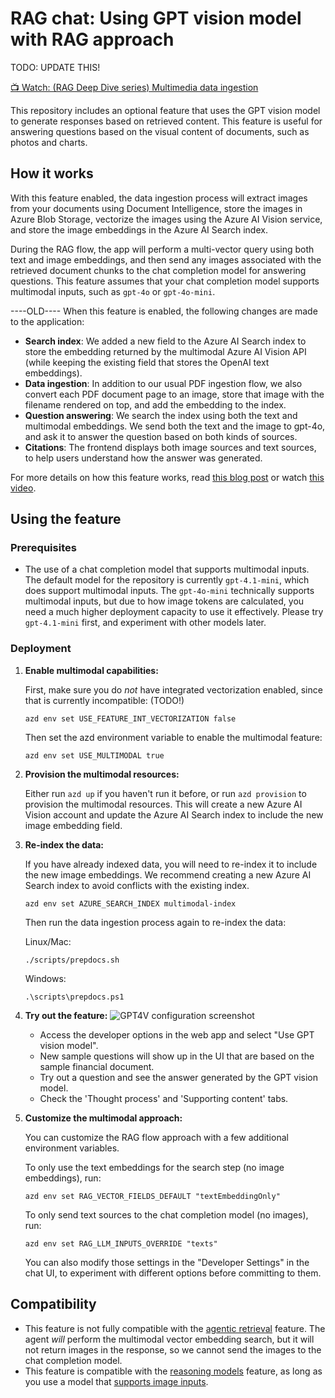 # RAG chat: Using GPT vision model with RAG approach

TODO: UPDATE THIS!

[📺 Watch: (RAG Deep Dive series) Multimedia data ingestion](https://www.youtube.com/watch?v=5FfIy7G2WW0)

This repository includes an optional feature that uses the GPT vision model to generate responses based on retrieved content. This feature is useful for answering questions based on the visual content of documents, such as photos and charts.

## How it works

With this feature enabled, the data ingestion process will extract images from your documents
using Document Intelligence, store the images in Azure Blob Storage, vectorize the images using the Azure AI Vision service, and store the image embeddings in the Azure AI Search index.

During the RAG flow, the app will perform a multi-vector query using both text and image embeddings, and then send any images associated with the retrieved document chunks to the chat completion model for answering questions. This feature assumes that your chat completion model supports multimodal inputs, such as `gpt-4o` or `gpt-4o-mini`.

----OLD----
When this feature is enabled, the following changes are made to the application:

* **Search index**: We added a new field to the Azure AI Search index to store the embedding returned by the multimodal Azure AI Vision API (while keeping the existing field that stores the OpenAI text embeddings).
* **Data ingestion**: In addition to our usual PDF ingestion flow, we also convert each PDF document page to an image, store that image with the filename rendered on top, and add the embedding to the index.
* **Question answering**: We search the index using both the text and multimodal embeddings. We send both the text and the image to gpt-4o, and ask it to answer the question based on both kinds of sources.
* **Citations**: The frontend displays both image sources and text sources, to help users understand how the answer was generated.

For more details on how this feature works, read [this blog post](https://techcommunity.microsoft.com/blog/azuredevcommunityblog/integrating-vision-into-rag-applications/4239460) or watch [this video](https://www.youtube.com/live/C3Zq3z4UQm4?si=SSPowBBJoTBKZ9WW&t=89).

## Using the feature

### Prerequisites

* The use of a chat completion model that supports multimodal inputs. The default model for the repository is currently `gpt-4.1-mini`, which does support multimodal inputs. The `gpt-4o-mini` technically supports multimodal inputs, but due to how image tokens are calculated, you need a much higher deployment capacity to use it effectively. Please try `gpt-4.1-mini` first, and experiment with other models later.

### Deployment

1. **Enable multimodal capabilities:**

   First, make sure you do *not* have integrated vectorization enabled, since that is currently incompatible: (TODO!)

   ```shell
   azd env set USE_FEATURE_INT_VECTORIZATION false
   ```

   Then set the azd environment variable to enable the multimodal feature:

   ```shell
   azd env set USE_MULTIMODAL true
   ```

2. **Provision the multimodal resources:**

   Either run `azd up` if you haven't run it before, or run `azd provision` to provision the multimodal resources. This will create a new Azure AI Vision account and update the Azure AI Search index to include the new image embedding field.

3. **Re-index the data:**

   If you have already indexed data, you will need to re-index it to include the new image embeddings.
   We recommend creating a new Azure AI Search index to avoid conflicts with the existing index.

   ```shell
   azd env set AZURE_SEARCH_INDEX multimodal-index
   ```

   Then run the data ingestion process again to re-index the data:

   Linux/Mac:

   ```shell
   ./scripts/prepdocs.sh
   ```

   Windows:

   ```shell
   .\scripts\prepdocs.ps1
   ```

4. **Try out the feature:**
    ![GPT4V configuration screenshot](./images/gpt4v.png)
   * Access the developer options in the web app and select "Use GPT vision model".
   * New sample questions will show up in the UI that are based on the sample financial document.
   * Try out a question and see the answer generated by the GPT vision model.
   * Check the 'Thought process' and 'Supporting content' tabs.

5. **Customize the multimodal approach:**

   You can customize the RAG flow approach with a few additional environment variables.

   To only use the text embeddings for the search step (no image embeddings), run:

   ```shell
   azd env set RAG_VECTOR_FIELDS_DEFAULT "textEmbeddingOnly"
   ```

   To only send text sources to the chat completion model (no images), run:

   ```shell
   azd env set RAG_LLM_INPUTS_OVERRIDE "texts"
   ```

   You can also modify those settings in the "Developer Settings" in the chat UI,
   to experiment with different options before committing to them.

## Compatibility

* This feature is not fully compatible with the [agentic retrieval](./agentic_retrieval.md) feature.
The agent *will* perform the multimodal vector embedding search, but it will not return images in the response,
so we cannot send the images to the chat completion model.
* This feature is compatible with the [reasoning models](./reasoning.md) feature, as long as you use a model that [supports image inputs](https://learn.microsoft.com/azure/ai-services/openai/how-to/reasoning?tabs=python-secure%2Cpy#api--feature-support).
